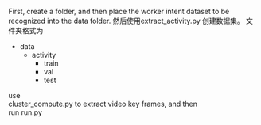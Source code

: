First, create a <data> folder, and then place the worker intent dataset to be recognized into the data folder.
然后使用extract_activity.py 创建数据集。
文件夹格式为  
- data
  - activity
    - train
    - val
    - test

use  
cluster_compute.py 
to extract video key frames, and then  
run run.py
